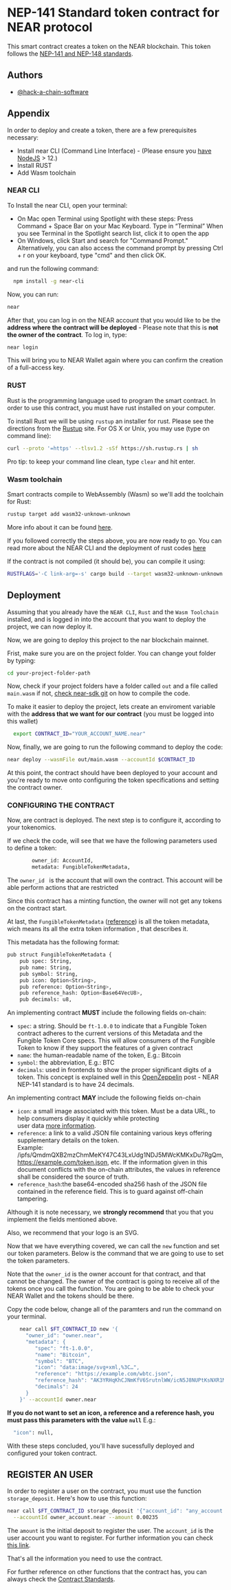 
# NEP-141 Standard token contract for NEAR protocol

This smart contract creates a token on the NEAR blockchain. This token follows
the [NEP-141 and NEP-148 standards](https://nomicon.io/Standards/Tokens/FungibleToken/).


## Authors

- [@hack-a-chain-software](https://github.com/hack-a-chain-software)


## Appendix

In order to deploy and create a token, there are a few prerequisites necessary:
- Install near CLI (Command Line Interface) - (Please ensure you [have NodeJS](https://nodejs.org/en/download/package-manager/) > 12.)
- Install RUST
- Add Wasm toolchain

### NEAR CLI
To Install the near CLI, open your terminal:
 - On Mac open Terminal using Spotlight with these steps: Press Command + Space Bar on your Mac Keyboard. Type in “Terminal” When you see Terminal in the Spotlight search list, click it to open the app
 - On Windows, click Start and search for "Command Prompt." Alternatively, you can also access the command prompt by pressing Ctrl + r on your keyboard, type "cmd" and then click OK.

and run the following command: 
```bash
  npm install -g near-cli
```
Now, you can run:

```bash
near
```

After that, you can log in on the NEAR account that you would like to be 
the **address where the contract will be deployed** - Please note that this 
is **not the owner of the contract**. To log in, type: 
```bash
near login
```

This will bring you to NEAR Wallet again where you can confirm the creation of a full-access key.

### RUST

Rust is the programming language used to program the smart contract. In order to 
use this contract, you must have rust installed on your computer.

To install Rust we will be using ```rustup``` an installer for rust.
Please see the directions from the [Rustup](https://rustup.rs/#) site. For OS X or Unix, you may use (type on command line):

```bash
curl --proto '=https' --tlsv1.2 -sSf https://sh.rustup.rs | sh
```

Pro tip: to keep your command line clean, type ```clear``` and hit enter.

### Wasm toolchain

Smart contracts compile to WebAssembly (Wasm) so we'll add the toolchain for Rust:

```bash
rustup target add wasm32-unknown-unknown
```

More info about it can be found [here](https://rustwasm.github.io/docs/book/).

If you followed correctly the steps above, you are now ready to go. 
You can read more about the NEAR CLI and the deployment of rust codes [here](https://www.near-sdk.io/zero-to-hero/basics/set-up-skeleton)

If the contract is not compiled (it should be), you can compile it using: 

```bash
RUSTFLAGS='-C link-arg=-s' cargo build --target wasm32-unknown-unknown --release
```

## Deployment

Assuming that you already have the ```NEAR CLI```, ```Rust``` and the ```Wasm Toolchain``` installed, and is logged in 
into the account that you want to deploy the project, we can now 
deploy it.

Now, we are going to deploy this project to the nar blockchain mainnet. 

Frist, make sure you are on the project folder. You can change yout folder by typing:

```bash
cd your-project-folder-path
```

Now, check if your project folders have a folder called ``` out ``` 
and a file called ``` main.wasm ``` if not, [check near-sdk git](https://github.com/near/near-sdk-rs) 
on how to compile the code.


To make it easier to deploy the project, lets create an enviroment variable
with the **address that we want for our contract** (you must be logged into this wallet)

```bash
  export CONTRACT_ID="YOUR_ACCOUNT_NAME.near"
```

Now, finally, we are going to run the following command to deploy the code:

```bash
near deploy --wasmFile out/main.wasm --accountId $CONTRACT_ID
```

At this point, the contract should have been deployed to your account and you're ready to move onto configuring the 
token specifications and setting the contract owner.

### CONFIGURING THE CONTRACT 

Now, are contract is deployed. The next step is to configure it, according to your tokenomics.

If we check the code, will see that we have the following parameters used to define a token:

```bash
        owner_id: AccountId,
        metadata: FungibleTokenMetadata,
```

The ```owner_id ``` is the account that will own the contract. This account will be able perform 
actions that are restricted 

Since this contract has a minting function, the owner will not get any tokens on the contract start. 

At last, the ``` FungibleTokenMetadata ``` ([reference](https://nomicon.io/Standards/Tokens/FungibleToken/Metadata)) is all the token metadata, wich means its all the extra token information
, that describes it. 

This metadata has the following format:

```bash
pub struct FungibleTokenMetadata {
    pub spec: String,
    pub name: String,
    pub symbol: String,
    pub icon: Option<String>,
    pub reference: Option<String>,
    pub reference_hash: Option<Base64VecU8>,
    pub decimals: u8,

```

An implementing contract **MUST** include the following fields on-chain:

- ```spec```: a string. Should be ```ft-1.0.0``` to indicate that a Fungible Token contract adheres to the current versions of this Metadata and the Fungible Token Core specs. This will allow consumers of the Fungible Token to know if they support the features of a given contract
- ```name```: the human-readable name of the token, E.g.: Bitcoin
- ```symbol```: the abbreviation, E.g.: BTC
- ```decimals```: used in frontends to show the proper significant digits of a token. This concept is explained well in this [OpenZeppelin](https://docs.openzeppelin.com/contracts/3.x/erc20#a-note-on-decimals) post - NEAR NEP-141 standard is to have 24 decimals.

An implementing contract **MAY** include the following fields on-chain

- ```icon```: a small image associated with this token. Must be a data URL, to help consumers display it quickly while protecting <br> user data [more information](https://nomicon.io/Standards/Tokens/FungibleToken/Metadata).
- ```reference```: a link to a valid JSON file containing various keys offering supplementary details on the token. <br>Example: /ipfs/QmdmQXB2mzChmMeKY47C43LxUdg1NDJ5MWcKMKxDu7RgQm, https://example.com/token.json, etc. If the information given in this document conflicts with the on-chain attributes, the values in reference shall be considered the source of truth.
- ```reference_hash```:the base64-encoded sha256 hash of the JSON file contained in the reference field. This is to guard against off-chain tampering.

Although it is note necessary, we **strongly recommend** that you that you implement the fields mentioned above.

Also, we recommend that your logo is an SVG.

Now that we have everything covered, we can call the ```new``` function and set our token parameters. Below is the command that we are going to use to set the token parameters. 

Note that the ```owner_id``` is the owner account for that contract, and that cannot be changed. The owner of the contract is going to receive all of the tokens once you call the function. You are going to be able to check your NEAR Wallet and the tokens should be there.

Copy the code below, change all of the paramters and run the command on your terminal.

```bash
    near call $FT_CONTRACT_ID new '{
      "owner_id": "owner.near",
      "metadata": {
         "spec": "ft-1.0.0",
         "name": "Bitcoin",
         "symbol": "BTC",
         "icon": "data:image/svg+xml,%3C…",
         "reference": "https://example.com/wbtc.json",
         "reference_hash": "AK3YRHqKhCJNmKfV6SrutnlWW/icN5J8NUPtKsNXR1M=",
         "decimals": 24
      }
    }' --accountId owner.near

```

**If you do not want to set an icon, a reference and a reference hash, you must pass this parameters with the value ```null```** E.g.:

```bash
  "icon": null,
```

With these steps concluded, you'll have sucessfully deployed and configured your token contract. 

## REGISTER AN USER

In order to register a user on the contract, you must use the function ```storage_deposit```. Here's how to use this function:

```bash
near call $FT_CONTRACT_ID storage_deposit '{"account_id": "any_account.near"}' \
  --accountId owner_account.near --amount 0.00235
```

The ```amount``` is the initial deposit to register the user. The ```account_id``` is the user account you want to register. For further information you can
check [this link](https://nomicon.io/Standards/StorageManagement).

That's all the information you need to use the contract.

For further reference on other functions that the contract has, you can always check the [Contract Standards](https://nomicon.io/Standards/Tokens/FungibleToken/Core).
